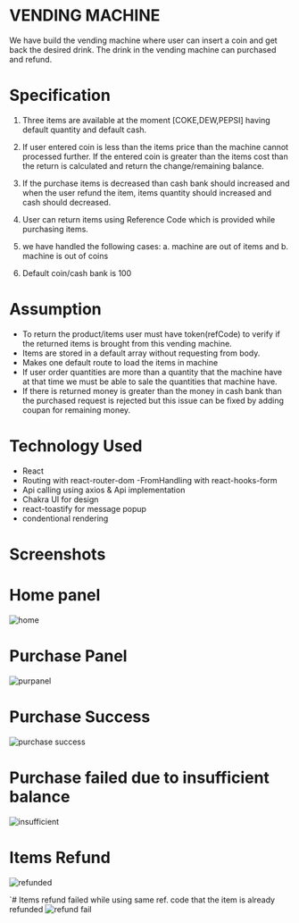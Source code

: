 # VENDING MACHINE 

We have build the vending machine where user can insert a coin and get back the desired drink. The drink in the vending machine can purchased and refund.

# Specification 

1. Three items are available at the moment [COKE,DEW,PEPSI] having default quantity and default cash. 

2. If user entered coin is less than the items price than the machine cannot processed further. If the entered coin is greater    than the items cost than the return is calculated and return the change/remaining balance.

3. If the purchase items is decreased than cash bank should increased and when the user refund the item, items quantity should increased and cash should decreased.

4. User can return items using Reference Code which is provided while purchasing items.

5. we have handled the following cases:
    a. machine are out of items and 
    b. machine is out of coins

6. Default coin/cash bank is 100

# Assumption
- To return the product/items user must have token(refCode) to verify if the returned items is brought from this vending machine.
- Items are stored in a default array without requesting from body.
- Makes one default route to load the items in machine
- If user order quantities are more than a quantity that the machine have at that time we must be able to sale the quantities that machine have.
- If there is returned money is greater than the money in cash bank than the purchased request is rejected but this issue can be fixed by adding coupan for remaining money.

# Technology Used
- React 
- Routing with react-router-dom 
-FromHandling with react-hooks-form 
- Api calling using axios & Api implementation 
- Chakra UI for design 
- react-toastify for message popup
- condentional rendering

# Screenshots

# Home panel
![home](https://user-images.githubusercontent.com/76931757/165047569-00c936f9-35bd-479b-a201-8920133e9c9e.png)

# Purchase Panel
![purpanel](https://user-images.githubusercontent.com/76931757/165047627-6042242e-84ab-4f4b-b7db-5be31fdc01d6.png)

# Purchase Success
![purchase success](https://user-images.githubusercontent.com/76931757/165047593-5df6d124-ffa0-40ba-9530-2870ee3cf531.png)

# Purchase failed due to insufficient balance
![insufficient](https://user-images.githubusercontent.com/76931757/165047608-d67be524-21f6-463f-a03f-0ad7e57fcf3c.png)

# Items Refund
![refunded](https://user-images.githubusercontent.com/76931757/165047636-d13b0ae5-eba9-4432-b0b7-d9e1575fe3b7.png)

`# Items refund failed while using same ref. code that the item is already refunded
![refund fail](https://user-images.githubusercontent.com/76931757/165047645-f2de2991-092a-4279-a643-2bc68b14cb28.png)

